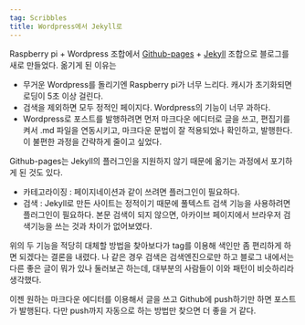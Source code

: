 ```yaml
---
tag: Scribbles
title: Wordpress에서 Jekyll로
---
```

Raspberry pi + Wordpress 조합에서 [Github-pages](https://pages.github.com) + [Jekyll](http://jekyllrb.com) 조합으로 블로그를 새로 만들었다. 옮기게 된 이유는

- 무거운 Wordpress를 돌리기엔 Raspberry pi가 너무 느리다. 캐시가 초기화되면 로딩이 5초 이상 걸린다.
- 검색을 제외하면 모두 정적인 페이지다. Wordpress의 기능이 너무 과하다.
- Wordpress로 포스트를 발행하려면 먼저 마크다운 에디터로 글을 쓰고, 편집기를 켜서 .md 파일을 연동시키고, 마크다운 문법이 잘 적용되었나 확인하고, 발행한다. 이 불편한 과정을 간략하게 줄이고 싶었다.

Github-pages는 Jekyll의 플러그인을 지원하지 않기 때문에 옮기는 과정에서 포기하게 된 것도 있다.

- 카테고라이징 : 페이지네이션과 같이 쓰려면 플러그인이 필요하다.
- 검색 : Jekyll로 만든 사이트는 정적이기 때문에 풀텍스트 검색 기능을 사용하려면 플러그인이 필요하다. 본문 검색이 되지 않으면, 아카이브 페이지에서 브라우저 검색기능을 쓰는 것과 차이가 없어보였다.

위의 두 기능을 적당히 대체할 방법을 찾아보다가 tag를 이용해 색인만 좀 편리하게 하면 되겠다는 결론을 내렸다. 나 같은 경우 검색은 검색엔진으로만 하고 블로그 내에서는 다른 좋은 글이 뭐가 있나 둘러보곤 하는데, 대부분의 사람들이 이와 패턴이 비슷하리라 생각했다.

이젠 원하는 마크다운 에디터를 이용해서 글을 쓰고 Github에 push하기만 하면 포스트가 발행된다. 다만 push까지 자동으로 하는 방법만 찾으면 더 좋을 거 같다.